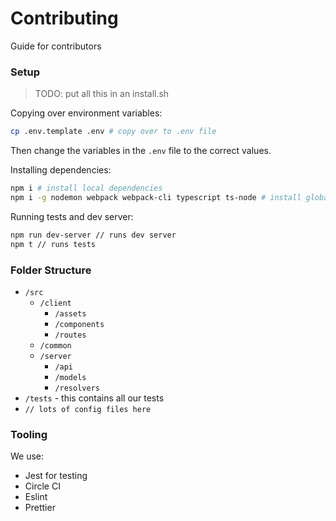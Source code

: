# Contributing

Guide for contributors


### Setup

> TODO: put all this in an install.sh

Copying over environment variables:
```bash
cp .env.template .env # copy over to .env file
```
Then change the variables in the `.env` file to the correct values.


Installing dependencies:
```bash
npm i # install local dependencies
npm i -g nodemon webpack webpack-cli typescript ts-node # install global dependencies
```

Running tests and dev server:
```bash
npm run dev-server // runs dev server
npm t // runs tests
```

### Folder Structure


- `/src`
  - `/client`
    - `/assets`
    - `/components`
    - `/routes`
  - `/common`
  - `/server`
    - `/api`
    - `/models` 
    - `/resolvers`
- `/tests` - this contains all our tests
- `// lots of config files here`



### Tooling

We use:
- Jest for testing
- Circle CI
- Eslint
- Prettier

